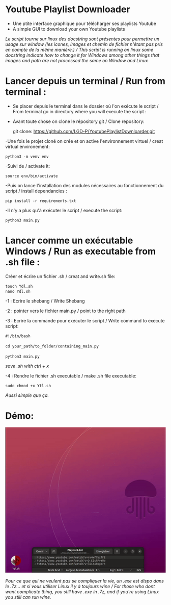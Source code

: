 # Youtube Playlist Downloader

- Une ptite interface graphique pour télécharger ses playlists Youtube
- A simple GUI to download your own Youtube playlists 

*Le script tourne sur linux des docstring sont présentes pour permettre un usage sur window (les icones, images et chemin de fichier n'étant pas pris en compte de la même manière.) / This script is running on linux some docstring indicate how to change it for Windows among other things that images and path are not processed the same on Window and Linux*


# Lancer depuis un terminal / Run from terminal : 

- Se placer depuis le terminal dans le dossier où l'on exécute le script / From terminal go in directory where you will execute the script :

- Avant toute chose on clone le répository git / Clone repository:

    git clone: https://github.com/LGD-P/YoutubePlaylistDownloarder.git

-Une fois le projet cloné on crée et on active l'environnement virtuel / creat virtual environement:

    python3 -m venv env

-Suivi de / activate it:

    source env/bin/activate

-Puis on lance l'installation des modules nécessaires au fonctionnement du script / install dependancies :

    pip install -r requirements.txt


-Il n'y a plus qu'à exécuter le script / execute the script:

    python3 main.py


# Lancer comme un exécutable Windows / Run as executable from .sh file :

Créer et écrire un fichier  .sh / creat and write.sh file: 

    touch Ydl.sh
    nano Ydl.sh

-1 : Ecrire le shebang / Write Shebang

-2 : pointer vers le fichier main.py / point to the right path

-3 : Ecrire la commande pour exécuter le script / Write command to execute script:


    #!/bin/bash
    
    cd your_path/to_folder/containing_main.py
    
    python3 main.py

*save .sh with ctrl + x*

-4 : Rendre le fichier .sh executable / make .sh file executable:

    sudo chmod +x Ytl.sh 

*Aussi simple que ça.*

# Démo:

![demo](demo.gif)


*Pour ce que qui ne veulent pas se compliquer la vie, un .exe est dispo dans le .7z... et si vous utiliser Linux il y à toujours wine / For those who dont want complicate thing, you still have .exe in .7z, and if you're using Linux you still can run wine.*